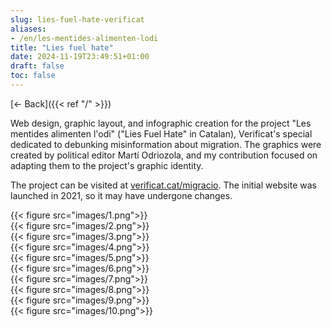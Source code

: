 ```yaml
---
slug: lies-fuel-hate-verificat
aliases:
- /en/les-mentides-alimenten-lodi
title: "Lies fuel hate"
date: 2024-11-19T23:49:51+01:00
draft: false
toc: false
---
```


[<- Back]({{< ref "/" >}})

Web design, graphic layout, and infographic creation for the project "Les mentides alimenten l'odi" ("Lies Fuel Hate" in Catalan), Verificat's special dedicated to debunking misinformation about migration. The graphics were created by political editor Martí Odriozola, and my contribution focused on adapting them to the project's graphic identity.

The project can be visited at [verificat.cat/migracio](https://www.verificat.cat/migracio/). The initial website was launched in 2021, so it may have undergone changes.

<div class="grid grid-cols-1 md:grid-cols-2 gap-4">
    <div>{{< figure src="images/1.png">}}</div>
    <div>{{< figure src="images/2.png">}}</div>
    <div>{{< figure src="images/3.png">}}</div>
    <div>{{< figure src="images/4.png">}}</div>
    <div>{{< figure src="images/5.png">}}</div>
    <div>{{< figure src="images/6.png">}}</div>
    <div>{{< figure src="images/7.png">}}</div>
    <div>{{< figure src="images/8.png">}}</div>
    <div>{{< figure src="images/9.png">}}</div>
    <div>{{< figure src="images/10.png">}}</div>
</div>
